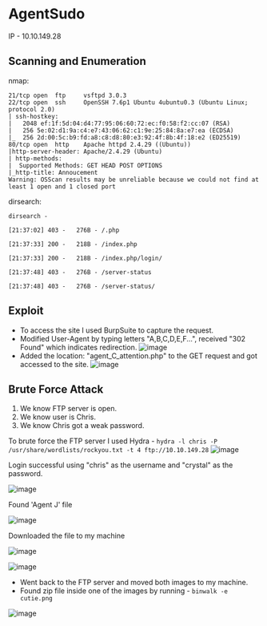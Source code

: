 # AgentSudo

IP - 10.10.149.28

## Scanning and Enumeration
nmap:
```
21/tcp open  ftp     vsftpd 3.0.3
22/tcp open  ssh     OpenSSH 7.6p1 Ubuntu 4ubuntu0.3 (Ubuntu Linux; protocol 2.0)
| ssh-hostkey:
|   2048 ef:1f:5d:04:d4:77:95:06:60:72:ec:f0:58:f2:cc:07 (RSA)
|   256 5e:02:d1:9a:c4:e7:43:06:62:c1:9e:25:84:8a:e7:ea (ECDSA)
|_  256 2d:00:5c:b9:fd:a8:c8:d8:80:e3:92:4f:8b:4f:18:e2 (ED25519)
80/tcp open  http    Apache httpd 2.4.29 ((Ubuntu))
|http-server-header: Apache/2.4.29 (Ubuntu)
| http-methods:
|  Supported Methods: GET HEAD POST OPTIONS
|_http-title: Annoucement
Warning: OSScan results may be unreliable because we could not find at least 1 open and 1 closed port
```
dirsearch:
```
dirsearch -

[21:37:02] 403 -   276B - /.php

[21:37:33] 200 -   218B - /index.php

[21:37:33] 200 -   218B - /index.php/login/

[21:37:48] 403 -   276B - /server-status

[21:37:48] 403 -   276B - /server-status/
```

## Exploit
- To access the site I used BurpSuite to capture the request.
- Modified User-Agent by typing letters "A,B,C,D,E,F...", received "302 Found" which indicates redirection.
![image](https://github.com/user-attachments/assets/d20a6e6d-646e-4023-8f93-0c0c60b91657)
- Added the location: "agent_C_attention.php" to the GET request and got accessed to the site.
![image](https://github.com/user-attachments/assets/fff21a02-49e4-45a2-a072-1d553ca25bd4)

## Brute Force Attack
1. We know FTP server is open.
2. We know user is Chris.
3. We know Chris got a weak password.

To brute force the FTP server I used Hydra - ``` hydra -l chris -P /usr/share/wordlists/rockyou.txt -t 4 ftp://10.10.149.28 ```
![image](https://github.com/user-attachments/assets/d47f74f6-51a5-4472-92cf-ebdfce7d30f8)

Login successful using "chris" as the username and "crystal" as the password.

![image](https://github.com/user-attachments/assets/e673c106-981a-4a1e-a7b6-20958b1b66a9)

Found 'Agent J' file

![image](https://github.com/user-attachments/assets/4384db87-6b60-41dc-8798-c4457a928ea5)


Downloaded the file to my machine

![image](https://github.com/user-attachments/assets/47f6dcd3-619f-4039-b531-ea1f603c800c)

![image](https://github.com/user-attachments/assets/01b9a433-bd67-4fea-9e04-6a85016fe016)

- Went back to the FTP server and moved both images to my machine.
- Found zip file inside one of the images by running - ``` binwalk -e cutie.png ```

![image](https://github.com/user-attachments/assets/73b97020-ae76-494b-88fa-66a6e3356521)





